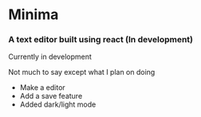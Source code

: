 # Minima 
### A text editor built using react (In development) 

Currently in development

Not much to say except what I plan on doing

- Make a editor
- Add a save feature
- Added dark/light mode 
